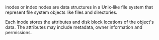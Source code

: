 inodes or index nodes are data structures in a Unix-like file system that represent file system objects like files and directories.

Each inode stores the attributes and disk block locations of the object's data. The attributes may include metadata, owner information and permissions.